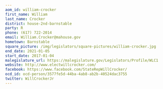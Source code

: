 ```yaml
---
aom_id: william-crocker
first_name: William
last_name: Crocker
district: house-2nd-barnstable
party: R
phone: (617) 722-2014
email: William.Crocker@mahouse.gov
hometown: Barnstable
square_picture: /img/legislators/square-pictures/william-crocker.jpg
end_date: 2021-01-05
start_date: 2017-01-04
malegislature_url: https://malegislature.gov/Legislators/Profile/WLC1
website: http://www.electwillcrocker.com/
facebook: https://www.facebook.com/StateRepWillCrocker/
ocd_id: ocd-person/3577fe5d-44ba-4ab8-ab2b-40524dac3755
twitter: WillCrockerJr
---
```

